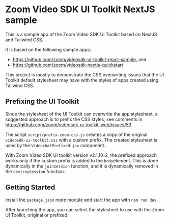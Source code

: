 # Zoom Video SDK UI Toolkit NextJS sample

This is a sample app of the Zoom Video SDK UI Toolkit based on NextJS and Tailwind CSS.

It is based on the following sample apps:
- https://github.com/zoom/videosdk-ui-toolkit-react-sample, and
- https://github.com/zoom/videosdk-nextjs-quickstart

This project is mostly to demonstrate the CSS overwriting issues that the UI Toolkit default stylesheet 
may have with the styles of apps created using Tailwind CSS.

## Prefixing the UI Toolkit 

Since the stylesheet of the UI Toolkit can overwrite the app stylesheet, 
a suggested approach is to prefix the CSS styles, see comments in 
https://github.com/zoom/videosdk-ui-toolkit-web/issues/53

The script `script/prefix-zoom-css.js` creates a copy of the original `videosdk-ui-toolkit.css` 
with a custom prefix.
The created stylesheet is used by the `VideochatPrefixed.jsx` component. 

With Zoom Video SDK UI toolkit version v2.1.10-2, the prefixed approach works only if the custom prefix is added to the `body`element. 
This is done dynamically in the `joinSession` function, and it is dynamically removed in the `destroySession` function.

## Getting Started

Install the `package.json` node module and start the app with `npm run dev`.

After launching the app, you can select the stylesheet to use with the Zoom UI Toolkit, original or prefixed.

